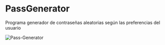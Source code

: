 # PassGenerator
Programa generador de contraseñas aleatorias según las preferencias del usuario

![Pass-Generator](https://github.com/JaviBava/PassGenerator/assets/103806440/775b86da-9ab5-4abf-a628-ec654860f04f)
